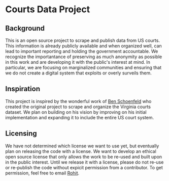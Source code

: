 # Courts Data Project

## Background

This is an open source project to scrape and publish data from US courts. This information is already publicly available and when organized well, can lead to important reporting and holding the government accountable. We recognize the importantance of preserving as much anonymity as possible in this work and are developing it with the public's interest at mind. In particular, we are focusing on marginalized communities and ensuring that we do not create a digital system that exploits or overly surveils them.

## Inspiration

This project is inspired by the wonderful work of [Ben Schoenfeld](https://github.com/bschoenfeld) who created the original project to scrape and organize the Virginia courts dataset. We plan on building on his vision by improving on his initial implementation and expanding it to include the entire US court system.

## Licensing

We have not determined which license we want to use yet, but eventually plan on releasing the code with a license. We want to develop an ethical open source license that only allows the work to be re-used and built upon in the public interest. Until we release it with a license, please do not re-use or re-publish the code without expicit permission from a contributor. To get permission, feel free to email [Rohit](mailto::rohit.musti.rm@gmail.com).

